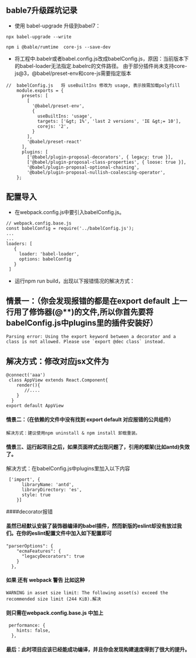 
## bable7升级踩坑记录

* 使用 babel-upgrade 升级到babel7：
```
npx babel-upgrade --write

npm i @bable/rumtime  core-js --save-dev
```
* 将工程中.babelr或者babel.config.js改成babelConfig.js，原因：当前版本下的babel-loader无法指定.babelrc的文件路径。
由于部分插件尚未支持core-js@3，@babel/preset-env和core-js需要指定版本
```
//  babelConfig.js   将 useBuiltIns 修改为 usage, 表示按需加载polyfill
    module.exports = {
      presets: [
        [
          '@babel/preset-env',
          {
            useBuiltIns: 'usage',
            targets: ['&gt; 1%', 'last 2 versions', 'IE &gt;= 10'],
            corejs: '2',
          }
        ],
        '@babel/preset-react'
      ],
      plugins: [
        ['@babel/plugin-proposal-decorators', { legacy: true }],
        ['@babel/plugin-proposal-class-properties', { loose: true }],
        '@babel/plugin-proposal-optional-chaining',
        '@babel/plugin-proposal-nullish-coalescing-operator',
    };
 ```
 ## 配置导入
 * 在webpack.config.js中要引入babelConfig.js。
 ```
 // webpack.config.base.js
 const babelConfig = require('../babelConfig.js');
 ...
 ...
loaders: [
    {
      loader: 'babel-loader',
      options: babelConfig
    }
  ]
  ```
*  运行npm run build，出现以下报错情况的解决方式：
## 情景一：（你会发现报错的都是在export default 上一行用了修饰器(@**)的文件,所以你首先要将babelConfig.js中plugins里的插件安装好）
```
Parsing error: Using the export keyword between a decorator and a class is not allowed. Please use `export @dec class` instead.
```
## 解决方式：修改对应jsx文件为
```
@connect('aaa')
 class AppView extends React.Component{
    render(){
       //....
    }
  }
export default AppView 
```
#### 情景二：（在依赖的文件中没有找到 export default 对应报错的公共组件）
```
解决方式：建议使用npm uninstall & npm install 卸载重装。
```
#### 情景三、运行起项目之后，如果页面样式出现问题了，引用的框架(比如antd)失效了。
解决方式：在babelConfig.js中plugins里加入以下内容
```
 ['import', {
      libraryName: 'antd',
      libraryDirectory: 'es',
      style: true
    }]
```
####decorator报错
#### 虽然已经默认安装了装饰器编译的babel插件，然而新版的eslint却没有放过我们。在你的eslint配置文件中加入如下配置即可
```
"parserOptions": {
    "ecmaFeatures": {
      "legacyDecorators": true
    }
  },
```
#### 如果 还有 webpack 警告 比如这种
```
WARNING in asset size limit: The following asset(s) exceed the recommended size limit (244 KiB).解决
```
#### 则只需在webpack.config.base.js 中加上
```
 performance: {
    hints: false,
  },
```
#### 最后：此时项目应该已经能成功编译，并且你会发现构建速度得到了很大的提升。

